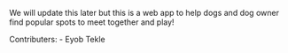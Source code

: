 We will update this later but this is a web app to help dogs and dog owner find popular spots to meet together and play! 

Contributers:
    - Eyob Tekle